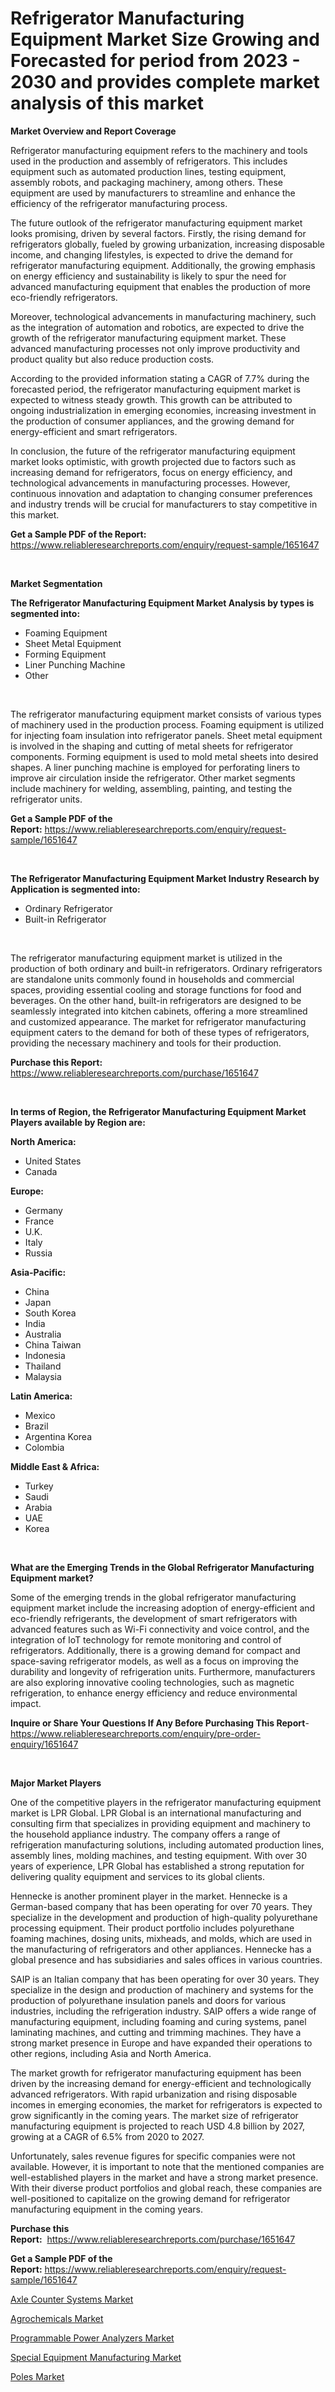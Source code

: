 <p><h1>Refrigerator Manufacturing Equipment Market Size Growing and Forecasted for period from 2023 - 2030 and provides complete market analysis of this market</h1></p><p><strong>Market Overview and Report Coverage</strong></p>
<p><p>Refrigerator manufacturing equipment refers to the machinery and tools used in the production and assembly of refrigerators. This includes equipment such as automated production lines, testing equipment, assembly robots, and packaging machinery, among others. These equipment are used by manufacturers to streamline and enhance the efficiency of the refrigerator manufacturing process.</p><p>The future outlook of the refrigerator manufacturing equipment market looks promising, driven by several factors. Firstly, the rising demand for refrigerators globally, fueled by growing urbanization, increasing disposable income, and changing lifestyles, is expected to drive the demand for refrigerator manufacturing equipment. Additionally, the growing emphasis on energy efficiency and sustainability is likely to spur the need for advanced manufacturing equipment that enables the production of more eco-friendly refrigerators.</p><p>Moreover, technological advancements in manufacturing machinery, such as the integration of automation and robotics, are expected to drive the growth of the refrigerator manufacturing equipment market. These advanced manufacturing processes not only improve productivity and product quality but also reduce production costs.</p><p>According to the provided information stating a CAGR of 7.7% during the forecasted period, the refrigerator manufacturing equipment market is expected to witness steady growth. This growth can be attributed to ongoing industrialization in emerging economies, increasing investment in the production of consumer appliances, and the growing demand for energy-efficient and smart refrigerators.</p><p>In conclusion, the future of the refrigerator manufacturing equipment market looks optimistic, with growth projected due to factors such as increasing demand for refrigerators, focus on energy efficiency, and technological advancements in manufacturing processes. However, continuous innovation and adaptation to changing consumer preferences and industry trends will be crucial for manufacturers to stay competitive in this market.</p></p>
<p><strong>Get a Sample PDF of the Report:</strong> <a href="https://www.reliableresearchreports.com/enquiry/request-sample/1651647">https://www.reliableresearchreports.com/enquiry/request-sample/1651647</a></p>
<p>&nbsp;</p>
<p><strong>Market Segmentation</strong></p>
<p><strong>The Refrigerator Manufacturing Equipment Market Analysis by types is segmented into:</strong></p>
<p><ul><li>Foaming Equipment</li><li>Sheet Metal Equipment</li><li>Forming Equipment</li><li>Liner Punching Machine</li><li>Other</li></ul></p>
<p>&nbsp;</p>
<p><p>The refrigerator manufacturing equipment market consists of various types of machinery used in the production process. Foaming equipment is utilized for injecting foam insulation into refrigerator panels. Sheet metal equipment is involved in the shaping and cutting of metal sheets for refrigerator components. Forming equipment is used to mold metal sheets into desired shapes. A liner punching machine is employed for perforating liners to improve air circulation inside the refrigerator. Other market segments include machinery for welding, assembling, painting, and testing the refrigerator units.</p></p>
<p><strong>Get a Sample PDF of the Report:</strong>&nbsp;<a href="https://www.reliableresearchreports.com/enquiry/request-sample/1651647">https://www.reliableresearchreports.com/enquiry/request-sample/1651647</a></p>
<p>&nbsp;</p>
<p><strong>The Refrigerator Manufacturing Equipment Market Industry Research by Application is segmented into:</strong></p>
<p><ul><li>Ordinary Refrigerator</li><li>Built-in Refrigerator</li></ul></p>
<p>&nbsp;</p>
<p><p>The refrigerator manufacturing equipment market is utilized in the production of both ordinary and built-in refrigerators. Ordinary refrigerators are standalone units commonly found in households and commercial spaces, providing essential cooling and storage functions for food and beverages. On the other hand, built-in refrigerators are designed to be seamlessly integrated into kitchen cabinets, offering a more streamlined and customized appearance. The market for refrigerator manufacturing equipment caters to the demand for both of these types of refrigerators, providing the necessary machinery and tools for their production.</p></p>
<p><strong>Purchase this Report:</strong>&nbsp; <a href="https://www.reliableresearchreports.com/purchase/1651647">https://www.reliableresearchreports.com/purchase/1651647</a></p>
<p>&nbsp;</p>
<p><strong>In terms of Region, the Refrigerator Manufacturing Equipment Market Players available by Region are:</strong></p>
<p>
    <p> <strong> North America: </strong>
        <ul>
            <li>United States</li>
            <li>Canada</li>
        </ul>
        </p> 
    <p> <strong> Europe: </strong>
        <ul>
            <li>Germany</li>
            <li>France</li>
            <li>U.K.</li>
            <li>Italy</li>
            <li>Russia</li>
        </ul>
        </p> 
    <p> <strong> Asia-Pacific: </strong>
        <ul>
            <li>China</li>
            <li>Japan</li>
            <li>South Korea</li>
            <li>India</li>
            <li>Australia</li>
            <li>China Taiwan</li>
            <li>Indonesia</li>
            <li>Thailand</li>
            <li>Malaysia</li>
        </ul>
        </p> 
    <p> <strong> Latin America: </strong>
        <ul>
            <li>Mexico</li>
            <li>Brazil</li>
            <li>Argentina Korea</li>
            <li>Colombia</li>
        </ul>
        </p> 
    <p> <strong> Middle East & Africa: </strong>
        <ul>
            <li>Turkey</li>
            <li>Saudi</li>
            <li>Arabia</li>
            <li>UAE</li>
            <li>Korea</li>
        </ul>
    </p>
    </p>
<p>&nbsp;</p>
<p><strong>What are the Emerging Trends in the Global Refrigerator Manufacturing Equipment market?</strong></p>
<p><p>Some of the emerging trends in the global refrigerator manufacturing equipment market include the increasing adoption of energy-efficient and eco-friendly refrigerants, the development of smart refrigerators with advanced features such as Wi-Fi connectivity and voice control, and the integration of IoT technology for remote monitoring and control of refrigerators. Additionally, there is a growing demand for compact and space-saving refrigerator models, as well as a focus on improving the durability and longevity of refrigeration units. Furthermore, manufacturers are also exploring innovative cooling technologies, such as magnetic refrigeration, to enhance energy efficiency and reduce environmental impact.</p></p>
<p><strong>Inquire or Share Your Questions If Any Before Purchasing This Report</strong>- <a href="https://www.reliableresearchreports.com/enquiry/pre-order-enquiry/1651647">https://www.reliableresearchreports.com/enquiry/pre-order-enquiry/1651647</a></p>
<p>&nbsp;</p>
<p><strong>Major Market Players</strong></p>
<p><p>One of the competitive players in the refrigerator manufacturing equipment market is LPR Global. LPR Global is an international manufacturing and consulting firm that specializes in providing equipment and machinery to the household appliance industry. The company offers a range of refrigeration manufacturing solutions, including automated production lines, assembly lines, molding machines, and testing equipment. With over 30 years of experience, LPR Global has established a strong reputation for delivering quality equipment and services to its global clients.</p><p>Hennecke is another prominent player in the market. Hennecke is a German-based company that has been operating for over 70 years. They specialize in the development and production of high-quality polyurethane processing equipment. Their product portfolio includes polyurethane foaming machines, dosing units, mixheads, and molds, which are used in the manufacturing of refrigerators and other appliances. Hennecke has a global presence and has subsidiaries and sales offices in various countries.</p><p>SAIP is an Italian company that has been operating for over 30 years. They specialize in the design and production of machinery and systems for the production of polyurethane insulation panels and doors for various industries, including the refrigeration industry. SAIP offers a wide range of manufacturing equipment, including foaming and curing systems, panel laminating machines, and cutting and trimming machines. They have a strong market presence in Europe and have expanded their operations to other regions, including Asia and North America.</p><p>The market growth for refrigerator manufacturing equipment has been driven by the increasing demand for energy-efficient and technologically advanced refrigerators. With rapid urbanization and rising disposable incomes in emerging economies, the market for refrigerators is expected to grow significantly in the coming years. The market size of refrigerator manufacturing equipment is projected to reach USD 4.8 billion by 2027, growing at a CAGR of 6.5% from 2020 to 2027.</p><p>Unfortunately, sales revenue figures for specific companies were not available. However, it is important to note that the mentioned companies are well-established players in the market and have a strong market presence. With their diverse product portfolios and global reach, these companies are well-positioned to capitalize on the growing demand for refrigerator manufacturing equipment in the coming years.</p></p>
<p><strong>Purchase this Report:</strong>&nbsp;&nbsp;<a href="https://www.reliableresearchreports.com/purchase/1651647">https://www.reliableresearchreports.com/purchase/1651647</a></p>
<p></p>
<p><strong>Get a Sample PDF of the Report:</strong>&nbsp;<a href="https://www.reliableresearchreports.com/enquiry/request-sample/1651647">https://www.reliableresearchreports.com/enquiry/request-sample/1651647</a></p>
<p><p><a href="https://www.linkedin.com/pulse/axle-counter-systems-market-size-share-global-analysis-report-cywwc/">Axle Counter Systems Market</a></p><p><a href="https://medium.com/@jasonmartin866/agrochemicals-market-size-growth-forecast-2023-2030-0ba03e7619b0">Agrochemicals Market</a></p><p><a href="https://github.com/melchekhinf/Market-Research-Report-List-1/blob/main/programmable-power-analyzers-market.md">Programmable Power Analyzers Market</a></p><p><a href="https://www.linkedin.com/pulse/special-equipment-manufacturing-market-size-share-global-analysis-hyv5c/">Special Equipment Manufacturing Market</a></p><p><a href="https://medium.com/@williammann19/poles-market-size-growth-forecast-2023-2030-1d6d6db7f7b1">Poles Market</a></p></p>